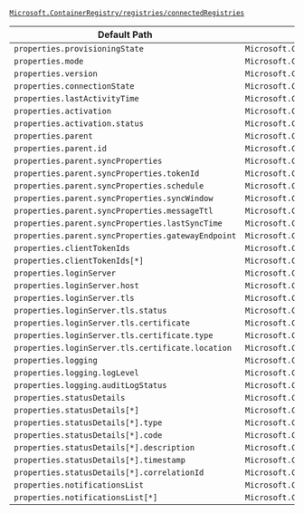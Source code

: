 [`Microsoft.ContainerRegistry/registries/connectedRegistries`](https://docs.microsoft.com/en-us/azure/templates/microsoft.containerregistry/registries/connectedregistries)

| Default Path | Alias |
|---|---|
| `properties.provisioningState` | `Microsoft.ContainerRegistry/registries/connectedRegistries/provisioningState` |
| `properties.mode` | `Microsoft.ContainerRegistry/registries/connectedRegistries/mode` |
| `properties.version` | `Microsoft.ContainerRegistry/registries/connectedRegistries/version` |
| `properties.connectionState` | `Microsoft.ContainerRegistry/registries/connectedRegistries/connectionState` |
| `properties.lastActivityTime` | `Microsoft.ContainerRegistry/registries/connectedRegistries/lastActivityTime` |
| `properties.activation` | `Microsoft.ContainerRegistry/registries/connectedRegistries/activation` |
| `properties.activation.status` | `Microsoft.ContainerRegistry/registries/connectedRegistries/activation.status` |
| `properties.parent` | `Microsoft.ContainerRegistry/registries/connectedRegistries/parent` |
| `properties.parent.id` | `Microsoft.ContainerRegistry/registries/connectedRegistries/parent.id` |
| `properties.parent.syncProperties` | `Microsoft.ContainerRegistry/registries/connectedRegistries/parent.syncProperties` |
| `properties.parent.syncProperties.tokenId` | `Microsoft.ContainerRegistry/registries/connectedRegistries/parent.syncProperties.tokenId` |
| `properties.parent.syncProperties.schedule` | `Microsoft.ContainerRegistry/registries/connectedRegistries/parent.syncProperties.schedule` |
| `properties.parent.syncProperties.syncWindow` | `Microsoft.ContainerRegistry/registries/connectedRegistries/parent.syncProperties.syncWindow` |
| `properties.parent.syncProperties.messageTtl` | `Microsoft.ContainerRegistry/registries/connectedRegistries/parent.syncProperties.messageTtl` |
| `properties.parent.syncProperties.lastSyncTime` | `Microsoft.ContainerRegistry/registries/connectedRegistries/parent.syncProperties.lastSyncTime` |
| `properties.parent.syncProperties.gatewayEndpoint` | `Microsoft.ContainerRegistry/registries/connectedRegistries/parent.syncProperties.gatewayEndpoint` |
| `properties.clientTokenIds` | `Microsoft.ContainerRegistry/registries/connectedRegistries/clientTokenIds` |
| `properties.clientTokenIds[*]` | `Microsoft.ContainerRegistry/registries/connectedRegistries/clientTokenIds[*]` |
| `properties.loginServer` | `Microsoft.ContainerRegistry/registries/connectedRegistries/loginServer` |
| `properties.loginServer.host` | `Microsoft.ContainerRegistry/registries/connectedRegistries/loginServer.host` |
| `properties.loginServer.tls` | `Microsoft.ContainerRegistry/registries/connectedRegistries/loginServer.tls` |
| `properties.loginServer.tls.status` | `Microsoft.ContainerRegistry/registries/connectedRegistries/loginServer.tls.status` |
| `properties.loginServer.tls.certificate` | `Microsoft.ContainerRegistry/registries/connectedRegistries/loginServer.tls.certificate` |
| `properties.loginServer.tls.certificate.type` | `Microsoft.ContainerRegistry/registries/connectedRegistries/loginServer.tls.certificate.type` |
| `properties.loginServer.tls.certificate.location` | `Microsoft.ContainerRegistry/registries/connectedRegistries/loginServer.tls.certificate.location` |
| `properties.logging` | `Microsoft.ContainerRegistry/registries/connectedRegistries/logging` |
| `properties.logging.logLevel` | `Microsoft.ContainerRegistry/registries/connectedRegistries/logging.logLevel` |
| `properties.logging.auditLogStatus` | `Microsoft.ContainerRegistry/registries/connectedRegistries/logging.auditLogStatus` |
| `properties.statusDetails` | `Microsoft.ContainerRegistry/registries/connectedRegistries/statusDetails` |
| `properties.statusDetails[*]` | `Microsoft.ContainerRegistry/registries/connectedRegistries/statusDetails[*]` |
| `properties.statusDetails[*].type` | `Microsoft.ContainerRegistry/registries/connectedRegistries/statusDetails[*].type` |
| `properties.statusDetails[*].code` | `Microsoft.ContainerRegistry/registries/connectedRegistries/statusDetails[*].code` |
| `properties.statusDetails[*].description` | `Microsoft.ContainerRegistry/registries/connectedRegistries/statusDetails[*].description` |
| `properties.statusDetails[*].timestamp` | `Microsoft.ContainerRegistry/registries/connectedRegistries/statusDetails[*].timestamp` |
| `properties.statusDetails[*].correlationId` | `Microsoft.ContainerRegistry/registries/connectedRegistries/statusDetails[*].correlationId` |
| `properties.notificationsList` | `Microsoft.ContainerRegistry/registries/connectedRegistries/notificationsList` |
| `properties.notificationsList[*]` | `Microsoft.ContainerRegistry/registries/connectedRegistries/notificationsList[*]` |

